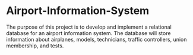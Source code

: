# Airport-Information-System
The purpose of this project is to develop and implement a relational database for an airport information system. The database will store information about airplanes, models, technicians, traffic controllers, union membership, and tests.
